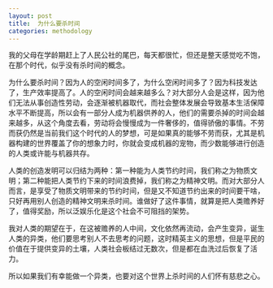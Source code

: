 ```yaml
---
layout: post
title:  为什么要杀时间
categories: methodology
---
```

我的父母在学龄期赶上了人民公社的尾巴，每天都很忙，但还是整天感觉吃不饱，在那个时代，似乎没有杀时间的概念。

为什么要杀时间？因为人的空闲时间多了，为什么空闲时间多了？因为科技发达了，生产效率提高了。人的空闲时间会越来越多么？对大部分人会是这样，因为他们无法从事创造性劳动，会逐渐被机器取代，而社会整体发展会导致基本生活保障水平不断提高，所以会有一部分人成为机器供养的人，他们的需要杀掉的时间会越来越多，从这个角度去看，劳动将会慢慢成为一件奢侈的，值得骄傲的事情。不劳而获仍然是当前我们这个时代的人的梦想，可是如果真的能够不劳而获，尤其是机器构建的世界覆盖了你的想象力时，你就会变成机器的宠物，而少数能够进行创造的人类或许能与机器共存。

人类的创造发明可以归结为两种：第一种能为人类节约时间，我们称之为物质文明；第二种能把人类节约下来的时间浪费掉，我们称之为精神文明。而对大部分人而言，是享受了物质文明带来的节约时间，但是又不知道节约出来的时间要干啥，只好再用别人创造的精神文明来杀时间。谁做好了这件事情，就算是把人类赡养好了，值得奖励，所以泛娱乐化是这个社会不可阻挡的架势。

我对人类的期望在于，在这被赡养的人中间，文化依然再流动，会产生变异，诞生人类的异类，他们要思考别人不去思考的问题，这时精英主义的思想，但是平民的价值在于提供变异的土壤，人类社会板结过无数次，但是都在血洗过后恢复了活力。

所以如果我们有幸能做一个异类，也要对这个世界上杀时间的人们怀有慈悲之心。